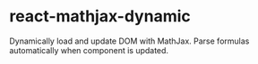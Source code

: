 # react-mathjax-dynamic
Dynamically load and update DOM with MathJax. Parse formulas automatically when component is updated.
